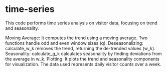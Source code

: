 # time-series
This code performs time series analysis on visitor data, focusing on trend and seasonality.

Moving Average: It computes the trend using a moving average. Two functions handle odd and even window sizes (q).
Deseasonalizing: calculate_w_k removes the trend, returning the de-trended values (w_k).
Seasonality: calculate_g_k calculates seasonality by finding deviations from the average in w_k.
Plotting: It plots the trend and seasonality components for visualization.
The data used represents daily visitor counts over a week.
